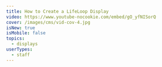```yaml
---
title: How to Create a LifeLoop Display
video: https://www.youtube-nocookie.com/embed/gO_yfNISorQ
cover: /images/cms/vid-cov-4.jpg
isNew: true
isMobile: false
topics:
  - displays
userTypes:
  - staff
---
```

